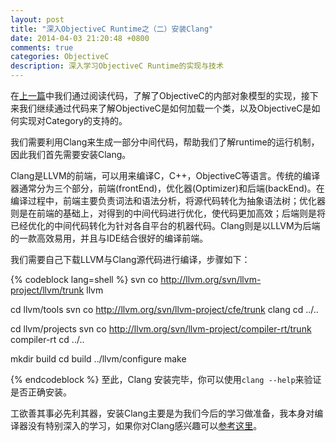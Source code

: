 ```yaml
---
layout: post
title: "深入ObjectiveC Runtime之（二）安装Clang"
date: 2014-04-03 21:20:48 +0800
comments: true
categories: ObjectiveC
description: 深入学习ObjectiveC Runtime的实现与技术
---
```

在[上一篇](http://dj-chen.com/cn/blog/2014/03/26/objectivec-runtime-learning-1/)中我们通过阅读代码，了解了ObjectiveC的内部对象模型的实现，接下来我们继续通过代码来了解ObjectiveC是如何加载一个类，以及ObjectiveC是如何实现对Category的支持的。

我们需要利用Clang来生成一部分中间代码，帮助我们了解runtime的运行机制，因此我们首先需要安装Clang。

Clang是LLVM的前端，可以用来编译C，C++，ObjectiveC等语言。传统的编译器通常分为三个部分，前端(frontEnd)，优化器(Optimizer)和后端(backEnd)。在编译过程中，前端主要负责词法和语法分析，将源代码转化为抽象语法树；优化器则是在前端的基础上，对得到的中间代码进行优化，使代码更加高效；后端则是将已经优化的中间代码转化为针对各自平台的机器代码。Clang则是以LLVM为后端的一款高效易用，并且与IDE结合很好的编译前端。

我们需要自己下载LLVM与Clang源代码进行编译，步骤如下：

{% codeblock lang=shell %}
svn co http://llvm.org/svn/llvm-project/llvm/trunk llvm 

cd llvm/tools 
svn co http://llvm.org/svn/llvm-project/cfe/trunk clang
cd ../..

cd llvm/projects
svn co http://llvm.org/svn/llvm-project/compiler-rt/trunk compiler-rt
cd ../..

mkdir build 
cd build
../llvm/configure
make

{% endcodeblock %}
至此，Clang 安装完毕，你可以使用`clang --help`来验证是否正确安装。

工欲善其事必先利其器，安装Clang主要是为我们今后的学习做准备，我本身对编译器没有特别深入的学习，如果你对Clang感兴趣可以[参考这里](http://clang.llvm.org/)。
